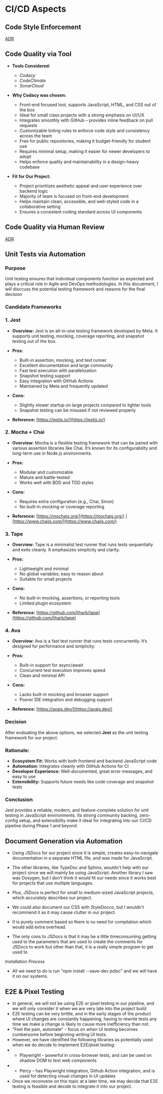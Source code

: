# CI/CD Aspects

## Code Style Enforcement

[ADR](./051025-Linting-Style.md)

## Code Quality via Tool

- **Tools Considered:**  
  - *Codacy*  
  - *CodeClimate*
  - *SonarCloud*

- **Why Codacy was chosen:**
  - Front-end focused tool, supports JavaScript, HTML, and CSS out of the box
  - Ideal for small class projects with a strong emphasis on UI/UX
  - Integrates smoothly with GitHub – provides inline feedback on pull requests
  - Customizable linting rules to enforce code style and consistency across the team
  - Free for public repositories, making it budget-friendly for student use
  - Requires minimal setup, making it easier for newer developers to adopt
  - Helps enforce quality and maintainability in a design-heavy codebase

- **Fit for Our Project:**
  - Project prioritizes aesthetic appeal and user experience over backend logic
  - Majority of team is focused on front-end development
  - Helps maintain clean, accessible, and well-styled code in a collaborative setting
  - Ensures a consistent coding standard across UI components

## Code Quality via Human Review

[ADR](051125-branching-and-merging-strategy.md)

## Unit Tests via Automation

### Purpose

 Unit testing ensures that individual components function as expected and plays a critical role in Agile and DevOps methodologies. In this docuement, I will disccuss the potential testing framework and reasons for the final decision

### Candidate Frameworks

### 1. **Jest**

* **Overview:** Jest is an all-in-one testing framework developed by Meta. It supports unit testing, mocking, coverage reporting, and snapshot testing out of the box.
* **Pros:**

  * Built-in assertion, mocking, and test runner
  * Excellent documentation and large community
  * Fast test execution with parallelization
  * Snapshot testing support
  * Easy integration with GitHub Actions
  * Maintained by Meta and frequently updated
* **Cons:**

  * Slightly slower startup on large projects compared to lighter tools
  * Snapshot testing can be misused if not reviewed properly
* **Reference:** [https://jestjs.io/](https://jestjs.io/)

### 2. **Mocha + Chai**

* **Overview:** Mocha is a flexible testing framework that can be paired with various assertion libraries like Chai. It’s known for its configurability and long-term use in Node.js environments.
* **Pros:**

  * Modular and customizable
  * Mature and battle-tested
  * Works well with BDD and TDD styles
* **Cons:**

  * Requires extra configuration (e.g., Chai, Sinon)
  * No built-in mocking or coverage reporting
* **Reference:** [https://mochajs.org/](https://mochajs.org/) | [https://www.chaijs.com/](https://www.chaijs.com/)

### 3. **Tape**

* **Overview:** Tape is a minimalist test runner that runs tests sequentially and exits cleanly. It emphasizes simplicity and clarity.
* **Pros:**

  * Lightweight and minimal
  * No global variables; easy to reason about
  * Suitable for small projects
* **Cons:**

  * No built-in mocking, assertions, or reporting tools
  * Limited plugin ecosystem
* **Reference:** [https://github.com/ljharb/tape](https://github.com/ljharb/tape)

### 4. **Ava**

* **Overview:** Ava is a fast test runner that runs tests concurrently. It’s designed for performance and simplicity.
* **Pros:**

  * Built-in support for async/await
  * Concurrent test execution improves speed
  * Clean and minimal API
* **Cons:**

  * Lacks built-in mocking and browser support
  * Poorer IDE integration and debugging support
* **Reference:** [https://avajs.dev/](https://avajs.dev/)



### Decision

After evaluating the above options, we selected **Jest** as the unit testing framework for our project.

### Rationale:

* **Ecosystem Fit:** Works with both frontend and backend JavaScript code
* **Automation:** Integrates cleanly with GitHub Actions for CI
* **Developer Experience:** Well-documented, great error messages, and easy to use
* **Extensibility:** Supports future needs like code coverage and snapshot tests

### Conclusion

Jest provides a reliable, modern, and feature-complete solution for unit testing in JavaScript environments. Its strong community backing, zero-config setup, and extensibility make it ideal for integrating into our CI/CD pipeline during Phase 1 and beyond.

## Document Generation via Automation
- Using JSDocs for our project since it is simple, creates easy-to-navigate documentation in a separate HTML file, and was made for JavaScript.
- The other libraries, like TypeDoc and Sphinx, wouldn't help with our project since we will mainly be using JavaScript. Another library I saw was Doxygen, but I don't think it would fit our needs since it works best for projects that use multiple languages.
- Plus, JSDocs is perfect for small to medium-sized JavaScript projects, which accurately describes our project.
- We could also document our CSS with StyleDocco, but I wouldn't recommend it as it may cause clutter in our project.
- It is purely comment based so there is no need for compilation which would add extra overhead.

- The only cons to JSDocs is that it may be a little timeconsuming getting used to the parameters that are used to create the comments for JSDocs to work but other than that, it is a really simple program to get used to.

*Installation Process*
- All we need to do is run "npm install --save-dev jsdoc" and we will have it on our systems.

## E2E & Pixel Testing

- In general, we will not be using E2E or pixel testing in our pipeline, and we will only consider it when we are very late into the project build
- E2E testing can be very brittle, and in the early stages of the product where UI changes are constantly happening, having to rewrite tests any time we make a change is likely to cause more inefficiency than not.
- "Feel the pain, automate" - focus on when UI testing becomes cumbersome before beginning writing UI tests.
- However, we have identified the following libraries as potentially used when we do decide to implement E2E/pixel testing:
- - Playwright - powerful in cross-browser tests, and can be used on shadow DOM to test web components
- - Percy - has Playwright integration, Github Action integration, and is used for detecting visual changes in UI updates
- Once we reconvene on this topic at a later time, we may decide that E2E testing is feasible and decide to integrate it into our project.
